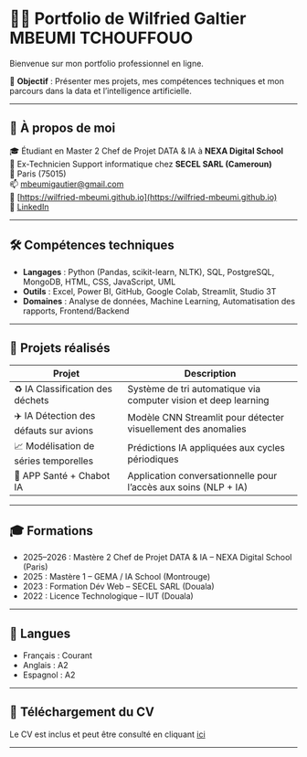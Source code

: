# 👨‍💻 Portfolio de Wilfried Galtier MBEUMI TCHOUFFOUO

Bienvenue sur mon portfolio professionnel en ligne.

🎯 **Objectif** : Présenter mes projets, mes compétences techniques et mon parcours dans la data et l’intelligence artificielle.

---

## 🚀 À propos de moi

🎓 Étudiant en Master 2 Chef de Projet DATA & IA à **NEXA Digital School**  
💼 Ex-Technicien Support informatique chez **SECEL SARL (Cameroun)**  
📍 Paris (75015)  
📫 [mbeumigautier@gmail.com](mailto:mbeumigautier@gmail.com)  
🔗 [https://wilfried-mbeumi.github.io](https://wilfried-mbeumi.github.io)  
🔗 [LinkedIn](https://www.linkedin.com/in/wilfried-galtier-mbeumi-tchouffouo-358bab351)

---

## 🛠️ Compétences techniques

- **Langages** : Python (Pandas, scikit-learn, NLTK), SQL, PostgreSQL, MongoDB, HTML, CSS, JavaScript, UML
- **Outils** : Excel, Power BI, GitHub, Google Colab, Streamlit, Studio 3T
- **Domaines** : Analyse de données, Machine Learning, Automatisation des rapports, Frontend/Backend

---

## 📁 Projets réalisés

| Projet                                      | Description                                                                 |
|---------------------------------------------|-----------------------------------------------------------------------------|
| ♻️ IA Classification des déchets            | Système de tri automatique via computer vision et deep learning            |
| ✈️ IA Détection des défauts sur avions      | Modèle CNN Streamlit pour détecter visuellement des anomalies              |
| 📈 Modélisation de séries temporelles       | Prédictions IA appliquées aux cycles périodiques                           |
| 💬 APP Santé + Chabot IA                    | Application conversationnelle pour l’accès aux soins (NLP + IA)           |

---

## 🎓 Formations

- 2025–2026 : Mastère 2 Chef de Projet DATA & IA – NEXA Digital School (Paris)
- 2025 : Mastère 1 – GEMA / IA School (Montrouge)
- 2023 : Formation Dév Web – SECEL SARL (Douala)
- 2022 : Licence Technologique – IUT (Douala)

---

## 🧠 Langues

- Français : Courant
- Anglais : A2
- Espagnol : A2

---

## 📎 Téléchargement du CV

Le CV est inclus et peut être consulté en cliquant [ici](./CV_Wilfried.pdf)

---
